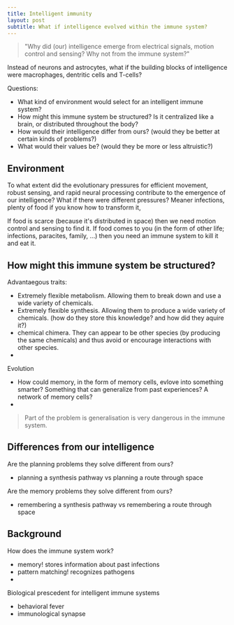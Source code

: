 ```yaml
---
title: Intelligent immunity
layout: post
subtitle: What if intelligence evolved within the immune system?
---
```


> "Why did (our) intelligence emerge from electrical signals, motion control and sensing? Why not from the immune system?"

Instead of neurons and astrocytes, what if the building blocks of intelligence were macrophages, dentritic cells and T-cells?

Questions:
- What kind of environment would select for an intelligent immune system?
- How might this immune system be structured? Is it centralized like a brain, or distributed throughout the body?
- How would their intelligence differ from ours? (would they be better at certain kinds of problems?)
- What would their values be? (would they be more or less altruistic?)

## Environment

To what extent did the evolutionary pressures for efficient movement, robust sensing, and rapid neural processing contribute to the emergence of our intelligence?
What if there were different pressures? Meaner infections, plenty of food if you know how to transform it, 

<!-- this is like mechanism design?
which env incentivises which genes / traits? -->

If food is scarce (because it's distributed in space) then we need motion control and sensing to find it.
If food comes to you (in the form of other life; infections, paracites, family, ...) then you need an immune system to kill it and eat it.

## How might this immune system be structured?

<!-- Want a path from simple immune system to 'intelligence' -->

Advantaegous traits:
- Extremely flexible metabolism. Allowing them to break down and use a wide variety of chemicals.
- Extremely flexible synthesis. Allowing them to produce a wide variety of chemicals. (how do they store this knowledge? and how did they aquire it?)
- chemical chimera. They can appear to be other species (by producing the same chemicals) and thus avoid or encourage interactions with other species.
- 

Evolution
- How could memory, in the form of memory cells, evlove into something smarter? Something that can generalize from past experiences? A network of memory cells?
-  

> Part of the problem is generalisation is very dangerous in the immune system.



## Differences from our intelligence

Are the planning problems they solve different from ours?

- planning a synthesis pathway vs planning a route through space

Are the memory problems they solve different from ours?

- remembering a synthesis pathway vs remembering a route through space

## Background

How does the immune system work?
- memory! stores information about past infections
- pattern matching! recognizes pathogens
- 

Biological prescedent for intelligent immune systems

- behavioral fever
- immunological synapse


